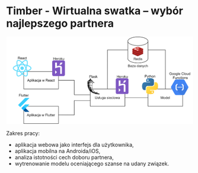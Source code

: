 # Timber - Wirtualna swatka – wybór najlepszego partnera

![](diagram.png)

Zakres pracy:

* aplikacja webowa jako interfejs dla użytkownika,
* aplikacja mobilna na Androida/iOS,
* analiza istotności cech doboru partnera,
* wytrenowanie modelu oceniającego szanse na udany związek.